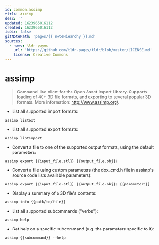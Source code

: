 ```yaml
---
id: common.assimp
title: Assimp
desc: ''
updated: 1623965016112
created: 1623965016112
isDir: false
gitNotePath: 'pages/{{ noteHiearchy }}.md'
sources:
  - name: tldr-pages
    url: 'https://github.com/tldr-pages/tldr/blob/master/LICENSE.md'
    license: Creative Commons
---
```

# assimp

> Command-line client for the Open Asset Import Library.
> Supports loading of 40+ 3D file formats, and exporting to several popular 3D formats.
> More information: <http://www.assimp.org/>.

- List all supported import formats:

`assimp listext`

- List all supported export formats:

`assimp listexport`

- Convert a file to one of the supported output formats, using the default parameters:

`assimp export {{input_file.stl}} {{output_file.obj}}`

- Convert a file using custom parameters (the dox_cmd.h file in assimp's source code lists available parameters):

`assimp export {{input_file.stl}} {{output_file.obj}} {{parameters}}`

- Display a summary of a 3D file's contents:

`assimp info {{path/to/file}}`

- List all supported subcommands ("verbs"):

`assimp help`

- Get help on a specific subcommand (e.g. the parameters specific to it):

`assimp {{subcommand}} --help`

